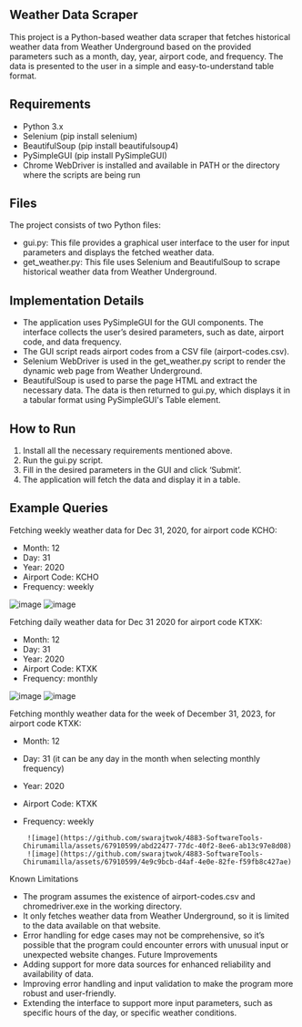 ## Weather Data Scraper
This project is a Python-based weather data scraper that fetches historical weather data from Weather Underground based on the provided parameters such as a month, day, year, airport code, and frequency. The data is presented to the user in a simple and easy-to-understand table format.
## Requirements
-	Python 3.x
-	Selenium (pip install selenium)
-	BeautifulSoup (pip install beautifulsoup4)
-	PySimpleGUI (pip install PySimpleGUI)
-	Chrome WebDriver is installed and available in PATH or the directory where the scripts are being run
## Files
The project consists of two Python files:
-	gui.py: This file provides a graphical user interface to the user for input parameters and displays the fetched weather data.
-	get_weather.py: This file uses Selenium and BeautifulSoup to scrape historical weather data from Weather Underground.
## Implementation Details
-	The application uses PySimpleGUI for the GUI components. The interface collects the user’s desired parameters, such as date, airport code, and data frequency.
-	The GUI script reads airport codes from a CSV file (airport-codes.csv).
-	Selenium WebDriver is used in the get_weather.py script to render the dynamic web page from Weather Underground.
-	BeautifulSoup is used to parse the page HTML and extract the necessary data. The data is then returned to gui.py, which displays it in a tabular format using PySimpleGUI's Table element.
## How to Run
1.	Install all the necessary requirements mentioned above.
2.	Run the gui.py script.
3.	Fill in the desired parameters in the GUI and click ‘Submit’.
4.	The application will fetch the data and display it in a table.
## Example Queries
Fetching weekly weather data for Dec 31, 2020, for airport code KCHO:
-	Month: 12
-	Day: 31
-	Year: 2020
-	Airport Code: KCHO
-	Frequency: weekly

  ![image](https://github.com/swarajtwok/4883-SoftwareTools-Chirumamilla/assets/67910599/5307b17c-c65f-4213-bc6a-9464b9033097)
  ![image](https://github.com/swarajtwok/4883-SoftwareTools-Chirumamilla/assets/67910599/a4649a9e-fc10-4295-a949-c206c1f5bc33)



Fetching daily weather data for Dec 31 2020 for airport code KTXK:
-	Month: 12
-	Day: 31 
-	Year: 2020
-	Airport Code: KTXK
-	Frequency: monthly
 
  ![image](https://github.com/swarajtwok/4883-SoftwareTools-Chirumamilla/assets/67910599/aaf6f669-1b0b-4b76-99b7-d8cb0e7c0d9e)
  ![image](https://github.com/swarajtwok/4883-SoftwareTools-Chirumamilla/assets/67910599/0be8d731-eaf1-4d00-a525-0956a2f58f89)





 

Fetching monthly weather data for the week of December 31, 2023, for airport code KTXK:

-	Month: 12
-	Day: 31 (it can be any day in the month when selecting monthly frequency)
-	Year: 2020
-	Airport Code: KTXK
-	Frequency: weekly

         
         ![image](https://github.com/swarajtwok/4883-SoftwareTools-Chirumamilla/assets/67910599/abd22477-77dc-40f2-8ee6-ab13c97e8d08)
         ![image](https://github.com/swarajtwok/4883-SoftwareTools-Chirumamilla/assets/67910599/4e9c9bcb-d4af-4e0e-82fe-f59fb8c427ae)



 

Known Limitations
-	The program assumes the existence of airport-codes.csv and chromedriver.exe in the working directory.
-	It only fetches weather data from Weather Underground, so it is limited to the data available on that website.
-	Error handling for edge cases may not be comprehensive, so it’s possible that the program could encounter errors with unusual input or unexpected website changes.
Future Improvements
-	Adding support for more data sources for enhanced reliability and availability of data.
-	Improving error handling and input validation to make the program more robust and user-friendly.
-	Extending the interface to support more input parameters, such as specific hours of the day, or specific weather conditions.

